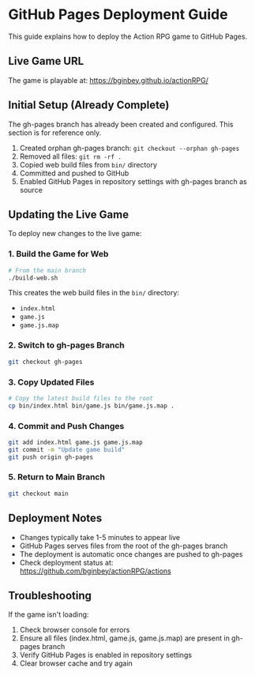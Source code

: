 # GitHub Pages Deployment Guide

This guide explains how to deploy the Action RPG game to GitHub Pages.

## Live Game URL

The game is playable at: https://bginbey.github.io/actionRPG/

## Initial Setup (Already Complete)

The gh-pages branch has already been created and configured. This section is for reference only.

1. Created orphan gh-pages branch: `git checkout --orphan gh-pages`
2. Removed all files: `git rm -rf .`
3. Copied web build files from `bin/` directory
4. Committed and pushed to GitHub
5. Enabled GitHub Pages in repository settings with gh-pages branch as source

## Updating the Live Game

To deploy new changes to the live game:

### 1. Build the Game for Web

```bash
# From the main branch
./build-web.sh
```

This creates the web build files in the `bin/` directory:
- `index.html`
- `game.js`
- `game.js.map`

### 2. Switch to gh-pages Branch

```bash
git checkout gh-pages
```

### 3. Copy Updated Files

```bash
# Copy the latest build files to the root
cp bin/index.html bin/game.js bin/game.js.map .
```

### 4. Commit and Push Changes

```bash
git add index.html game.js game.js.map
git commit -m "Update game build"
git push origin gh-pages
```

### 5. Return to Main Branch

```bash
git checkout main
```

## Deployment Notes

- Changes typically take 1-5 minutes to appear live
- GitHub Pages serves files from the root of the gh-pages branch
- The deployment is automatic once changes are pushed to gh-pages
- Check deployment status at: https://github.com/bginbey/actionRPG/actions

## Troubleshooting

If the game isn't loading:
1. Check browser console for errors
2. Ensure all files (index.html, game.js, game.js.map) are present in gh-pages branch
3. Verify GitHub Pages is enabled in repository settings
4. Clear browser cache and try again